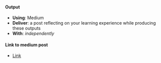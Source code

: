 #### Output
- **Using**: Medium
- **Deliver**: a post reflecting on your learning experience while producing these outputs
- **With**: *independently*

#### Link to medium post
- [Link](https://medium.com/@Slim_Jed/a-month-later-cb944f1ce18b)